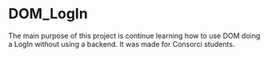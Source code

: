 # DOM_LogIn
The main purpose of this project is continue learning how to use DOM doing a LogIn without using a backend. It was made for Consorci students. 
